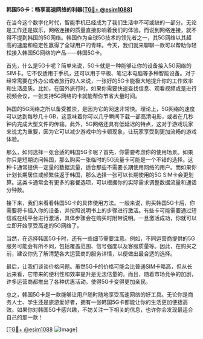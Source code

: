 **韩国5G卡：畅享高速网络的利器[[TG💪+ @esim1088](https://t.me/s/esim1088)]**

在当今这个数字化时代，智能手机已经成为了我们生活中不可或缺的一部分。无论是工作还是娱乐，网络连接的质量直接影响着我们的体验。而说到网络连接，就不得不提到韩国的5G网络。韩国作为全球5G技术的领先者之一，其5G网络以其超高的速度和稳定性赢得了全球用户的青睐。今天，我们就来聊聊一款可以帮助你轻松接入韩国5G网络的产品——韩国5G卡。

首先，什么是5G卡呢？简单来说，5G卡就是一种能够让你的设备接入5G网络的SIM卡。它不仅适用于手机，还可以用于平板、笔记本电脑等多种智能设备。对于经常需要在外办公或者旅行的人来说，一张好的5G卡能极大地提升你的工作效率和生活品质。比如，在国外旅行时，如果你需要快速查找信息、观看视频或是进行视频会议，一张支持5G网络的卡就能帮你节省大量时间。

韩国的5G网络之所以备受推崇，是因为它的网速非常快。理论上，5G网络的速度可以达到每秒几十GB，这意味着你可以几乎瞬间下载一部高清电影，或者在几秒钟内完成大型文件的传输。此外，5G网络还具有低延迟的特点，这对于游戏玩家来说尤为重要，因为它可以减少游戏中的卡顿现象，让玩家享受到更加流畅的游戏体验。

那么，如何选择一张合适的韩国5G卡呢？首先，你需要考虑你的使用场景。如果你只是短期访问韩国，那么购买一张临时的5G流量卡可能是一个不错的选择。这种卡通常提供一定量的数据流量，适合那些不需要长期使用网络的用户。而如果你计划长期居住或频繁往返于韩国，那么选择一张可以长期使用的5G SIM卡会更划算。这类卡通常会有更多的套餐选项，可以根据你的实际需求调整数据流量和通话分钟数。

接下来，我们来看看韩国5G卡的具体使用方法。一般来说，购买韩国5G卡后，你需要将卡插入你的设备，并按照说明书上的步骤进行激活。有些卡可能需要通过短信或在线平台进行激活，具体步骤会在购买时附带说明。一旦激活成功，你就可以立即开始享受高速的5G网络了。

当然，在选择韩国5G卡时，还有一些细节需要注意。例如，不同运营商提供的5G服务可能会有所不同，包括覆盖范围、信号强度以及客服质量等。因此，在购买之前，建议你先了解清楚各大运营商的服务详情，以便做出最合适的选择。

最后，让我们谈谈价格问题。虽然5G卡的价格可能会比普通SIM卡略高，但从长远来看，它带来的便利性和效率提升是无法估量的。而且，随着市场竞争的加剧，许多运营商都推出了各种优惠活动，使得5G卡变得更加亲民。

总之，韩国5G卡是一款能够让用户随时随地享受高速网络的好工具。无论你是商务人士、学生还是旅游爱好者，拥有一张韩国5G卡都能让你的生活更加便捷高效。如果你对韩国5G卡感兴趣，不妨关注一下相关的信息，也许你会发现最适合自己的那一款！

[[TG💪+ @esim1088](https://t.me/s/esim1088) ![Image](https://i.postimg.cc/4NQfJmqS/Snipaste-2025-05-13-00-14-12.png)]